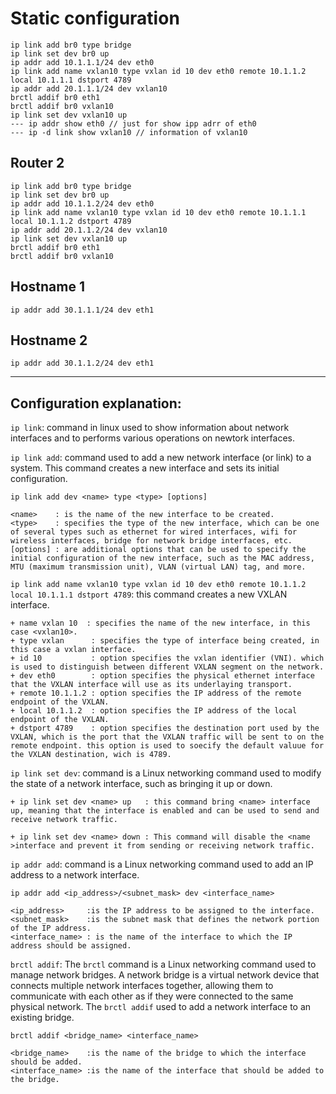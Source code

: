 # Static configuration


```
ip link add br0 type bridge
ip link set dev br0 up
ip addr add 10.1.1.1/24 dev eth0
ip link add name vxlan10 type vxlan id 10 dev eth0 remote 10.1.1.2 local 10.1.1.1 dstport 4789
ip addr add 20.1.1.1/24 dev vxlan10
brctl addif br0 eth1
brctl addif br0 vxlan10
ip link set dev vxlan10 up
--- ip addr show eth0 // just for show ipp adrr of eth0
--- ip -d link show vxlan10 // information of vxlan10
```

## Router 2

```
ip link add br0 type bridge
ip link set dev br0 up
ip addr add 10.1.1.2/24 dev eth0
ip link add name vxlan10 type vxlan id 10 dev eth0 remote 10.1.1.1 local 10.1.1.2 dstport 4789
ip addr add 20.1.1.2/24 dev vxlan10
ip link set dev vxlan10 up
brctl addif br0 eth1
brctl addif br0 vxlan10
```

## Hostname 1

```
ip addr add 30.1.1.1/24 dev eth1
```

## Hostname 2

```
ip addr add 30.1.1.2/24 dev eth1
```

---

## Configuration explanation:

`ip link`: command in linux used to show information about network interfaces and to performs various operations on newtork interfaces.

`ip link add`: command used to add a new network interface (or link) to a system. This command creates a new interface and sets its initial configuration.

    ip link add dev <name> type <type> [options]

    <name>    : is the name of the new interface to be created.
    <type>    : specifies the type of the new interface, which can be one of several types such as ethernet for wired interfaces, wifi for wireless interfaces, bridge for network bridge interfaces, etc.
    [options] : are additional options that can be used to specify the initial configuration of the new interface, such as the MAC address, MTU (maximum transmission unit), VLAN (virtual LAN) tag, and more.


`ip link add name vxlan10 type vxlan id 10 dev eth0 remote 10.1.1.2 local 10.1.1.1 dstport 4789`: this command creates a new VXLAN interface.

    + name vxlan 10  : specifies the name of the new interface, in this case <vxlan10>.
    + type vxlan      : specifies the type of interface being created, in this case a vxlan interface.
    + id 10           : option specifies the vxlan identifier (VNI). which is used to distinguish between different VXLAN segment on the network.
    + dev eth0        : option specifies the physical ethernet interface that the VXLAN interface will use as its underlaying transport.
    + remote 10.1.1.2 : option specifies the IP address of the remote endpoint of the VXLAN.
    + local 10.1.1.2  : option specifies the IP address of the local endpoint of the VXLAN.
    + dstport 4789    : option specifies the destination port used by the VXLAN, which is the port that the VXLAN traffic will be sent to on the remote endpoint. this option is used to soecify the default valuue for the VXLAN destination, wich is 4789.

`ip link set dev`: command is a Linux networking command used to modify the state of a network interface, such as bringing it up or down.

    + ip link set dev <name> up   : this command bring <name> interface up, meaning that the interface is enabled and can be used to send and receive network traffic.

    + ip link set dev <name> down : This command will disable the <name >interface and prevent it from sending or receiving network traffic.

`ip addr add`: command is a Linux networking command used to add an IP address to a network interface.

    ip addr add <ip_address>/<subnet_mask> dev <interface_name>

    <ip_address>     :is the IP address to be assigned to the interface.
    <subnet_mask>    :is the subnet mask that defines the network portion of the IP address.
    <interface_name> : is the name of the interface to which the IP address should be assigned.

`brctl addif`: The `brctl` command is a Linux networking command used to manage network bridges. A network bridge is a virtual network device that connects multiple network interfaces together, allowing them to communicate with each other as if they were connected to the same physical network. The `brctl addif` used to add a network interface to an existing bridge.

    brctl addif <bridge_name> <interface_name>

    <bridge_name>    :is the name of the bridge to which the interface should be added.
    <interface_name> :is the name of the interface that should be added to the bridge.